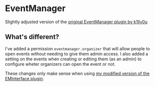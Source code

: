 # EventManager
Slightly adjusted version of the [original EventManager plugin by k1lly0u](https://umod.org/plugins/event-manager)

## What's different?

I've added a permission `eventmanager.organizer` that will allow people to open events without needing to give them admin access.
I also added a setting on the events when creating or editing them (as an admin) to configure wheter organizers can open the event or not.

These changes only make sense when using [my modified version of the EMInterface plugin](https://github.com/KajWithAJ/EMInterface).